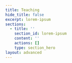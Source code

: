 ```yaml
---
title: Teaching
hide_title: false
excerpt: lorem-ipsum
sections:
  - title: ''
    section_id: lorem-ipsum
    content: ''
    actions: []
    type: section_hero
layout: advanced
---
```

